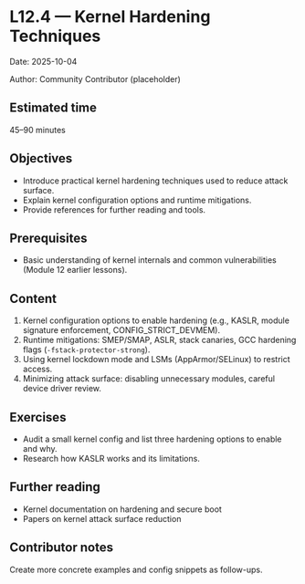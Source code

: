 # L12.4 — Kernel Hardening Techniques

Date: 2025-10-04

Author: Community Contributor (placeholder)

## Estimated time
45–90 minutes

## Objectives
- Introduce practical kernel hardening techniques used to reduce attack surface.
- Explain kernel configuration options and runtime mitigations.
- Provide references for further reading and tools.

## Prerequisites
- Basic understanding of kernel internals and common vulnerabilities (Module 12 earlier lessons).

## Content
1. Kernel configuration options to enable hardening (e.g., KASLR, module signature enforcement, CONFIG_STRICT_DEVMEM).
2. Runtime mitigations: SMEP/SMAP, ASLR, stack canaries, GCC hardening flags (`-fstack-protector-strong`).
3. Using kernel lockdown mode and LSMs (AppArmor/SELinux) to restrict access.
4. Minimizing attack surface: disabling unnecessary modules, careful device driver review.

## Exercises
- Audit a small kernel config and list three hardening options to enable and why.
- Research how KASLR works and its limitations.

## Further reading
- Kernel documentation on hardening and secure boot
- Papers on kernel attack surface reduction

## Contributor notes
Create more concrete examples and config snippets as follow-ups.
